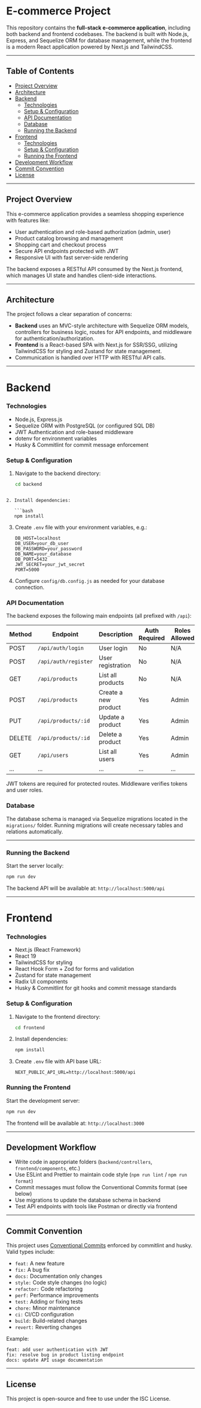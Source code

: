 # E-commerce Project

This repository contains the **full-stack e-commerce application**, including both backend and frontend codebases. The backend is built with Node.js, Express, and Sequelize ORM for database management, while the frontend is a modern React application powered by Next.js and TailwindCSS.

---

## Table of Contents

- [Project Overview](#project-overview)  
- [Architecture](#architecture)  
- [Backend](#backend)  
  - [Technologies](#backend-technologies)  
  - [Setup & Configuration](#backend-setup--configuration)  
  - [API Documentation](#api-documentation)  
  - [Database](#database)  
  - [Running the Backend](#running-the-backend)  
- [Frontend](#frontend)  
  - [Technologies](#frontend-technologies)  
  - [Setup & Configuration](#frontend-setup--configuration)  
  - [Running the Frontend](#running-the-frontend)  
- [Development Workflow](#development-workflow)  
- [Commit Convention](#commit-convention)  
- [License](#license)  

---

## Project Overview

This e-commerce application provides a seamless shopping experience with features like:

- User authentication and role-based authorization (admin, user)  
- Product catalog browsing and management  
- Shopping cart and checkout process  
- Secure API endpoints protected with JWT  
- Responsive UI with fast server-side rendering  

The backend exposes a RESTful API consumed by the Next.js frontend, which manages UI state and handles client-side interactions.

---

## Architecture

The project follows a clear separation of concerns:

- **Backend** uses an MVC-style architecture with Sequelize ORM models, controllers for business logic, routes for API endpoints, and middleware for authentication/authorization.
- **Frontend** is a React-based SPA with Next.js for SSR/SSG, utilizing TailwindCSS for styling and Zustand for state management.
- Communication is handled over HTTP with RESTful API calls.

---

# Backend

### Technologies

- Node.js, Express.js  
- Sequelize ORM with PostgreSQL (or configured SQL DB)  
- JWT Authentication and role-based middleware  
- dotenv for environment variables  
- Husky & Commitlint for commit message enforcement

### Setup & Configuration

1. Navigate to the backend directory:  
   ```bash
   cd backend
```

2. Install dependencies:

   ```bash
   npm install
   ```

3. Create `.env` file with your environment variables, e.g.:

   ```env
   DB_HOST=localhost
   DB_USER=your_db_user
   DB_PASSWORD=your_password
   DB_NAME=your_database
   DB_PORT=5432
   JWT_SECRET=your_jwt_secret
   PORT=5000
   ```

4. Configure `config/db.config.js` as needed for your database connection.

### API Documentation

The backend exposes the following main endpoints (all prefixed with `/api`):

| Method | Endpoint             | Description          | Auth Required | Roles Allowed |
| ------ | -------------------- | -------------------- | ------------- | ------------- |
| POST   | `/api/auth/login`    | User login           | No            | N/A           |
| POST   | `/api/auth/register` | User registration    | No            | N/A           |
| GET    | `/api/products`      | List all products    | No            | N/A           |
| POST   | `/api/products`      | Create a new product | Yes           | Admin         |
| PUT    | `/api/products/:id`  | Update a product     | Yes           | Admin         |
| DELETE | `/api/products/:id`  | Delete a product     | Yes           | Admin         |
| GET    | `/api/users`         | List all users       | Yes           | Admin         |
| ...    | ...                  | ...                  | ...           | ...           |

JWT tokens are required for protected routes. Middleware verifies tokens and user roles.

### Database

The database schema is managed via Sequelize migrations located in the `migrations/` folder. Running migrations will create necessary tables and relations automatically.

---

### Running the Backend

Start the server locally:

```bash
npm run dev
```

The backend API will be available at: `http://localhost:5000/api`

---

# Frontend

### Technologies

* Next.js (React Framework)
* React 19
* TailwindCSS for styling
* React Hook Form + Zod for forms and validation
* Zustand for state management
* Radix UI components
* Husky & Commitlint for git hooks and commit message standards

### Setup & Configuration

1. Navigate to the frontend directory:

   ```bash
   cd frontend
   ```

2. Install dependencies:

   ```bash
   npm install
   ```

3. Create `.env` file with API base URL:

   ```env
   NEXT_PUBLIC_API_URL=http://localhost:5000/api
   ```

### Running the Frontend

Start the development server:

```bash
npm run dev
```

The frontend will be available at: `http://localhost:3000`

---

## Development Workflow

* Write code in appropriate folders (`backend/controllers`, `frontend/components`, etc.)
* Use ESLint and Prettier to maintain code style (`npm run lint` / `npm run format`)
* Commit messages must follow the Conventional Commits format (see below)
* Use migrations to update the database schema in backend
* Test API endpoints with tools like Postman or directly via frontend

---

## Commit Convention

This project uses [Conventional Commits](https://www.conventionalcommits.org/) enforced by commitlint and husky. Valid types include:

* `feat:` A new feature
* `fix:` A bug fix
* `docs:` Documentation only changes
* `style:` Code style changes (no logic)
* `refactor:` Code refactoring
* `perf:` Performance improvements
* `test:` Adding or fixing tests
* `chore:` Minor maintenance
* `ci:` CI/CD configuration
* `build:` Build-related changes
* `revert:` Reverting changes

Example:

```
feat: add user authentication with JWT  
fix: resolve bug in product listing endpoint  
docs: update API usage documentation  
```

---

## License

This project is open-source and free to use under the ISC License.
